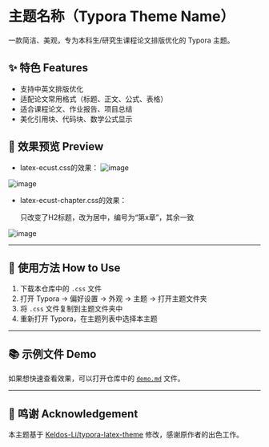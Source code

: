 # 主题名称（Typora Theme Name）

一款简洁、美观，专为本科生/研究生课程论文排版优化的 Typora 主题。

## ✨ 特色 Features

- 支持中英文排版优化
- 适配论文常用格式（标题、正文、公式、表格）
- 适合课程论文、作业报告、项目总结
- 美化引用块、代码块、数学公式显示

## 📸 效果预览 Preview
- latex-ecust.css的效果：
![image](https://github.com/user-attachments/assets/277e468f-8fb1-4bec-bb21-e13f276734d9)

![image](https://github.com/user-attachments/assets/95352ef5-f546-41f0-8a1d-5900de9b6282)

- latex-ecust-chapter.css的效果：
  
  只改变了H2标题，改为居中，编号为“第x章”，其余一致
  
![image](https://github.com/user-attachments/assets/b248ea35-02a5-4199-bf71-82b1991aa176)

---

## 🚀 使用方法 How to Use

1. 下载本仓库中的 `.css` 文件
2. 打开 Typora → 偏好设置 → 外观 → 主题 → 打开主题文件夹
3. 将 `.css` 文件复制到主题文件夹中
4. 重新打开 Typora，在主题列表中选择本主题

---

## 📚 示例文件 Demo

如果想快速查看效果，可以打开仓库中的 [`demo.md`](./demo.md) 文件。

---

## 🙏 鸣谢 Acknowledgement

本主题基于 [Keldos-Li/typora-latex-theme](https://github.com/Keldos-Li/typora-latex-theme) 修改，感谢原作者的出色工作。
